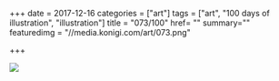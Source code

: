 +++
date = 2017-12-16
categories = ["art"]
tags = ["art", "100 days of illustration", "illustration"]
title = "073/100"
href= ""
summary=""
featuredimg = "//media.konigi.com/art/073.png"

+++

<img src="//media.konigi.com/art/073.png" />

